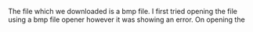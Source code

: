 The file which we downloaded is a bmp file. I first tried opening the file using a bmp file opener however it was showing an error. On opening the 
